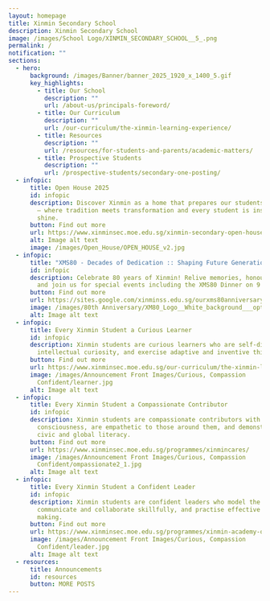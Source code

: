 ```yaml
---
layout: homepage
title: Xinmin Secondary School
description: Xinmin Secondary School
image: /images/School Logo/XINMIN_SECONDARY_SCHOOL__5_.png
permalink: /
notification: ""
sections:
  - hero:
      background: /images/Banner/banner_2025_1920_x_1400_5.gif
      key_highlights:
        - title: Our School
          description: ""
          url: /about-us/principals-foreword/
        - title: Our Curriculum
          description: ""
          url: /our-curriculum/the-xinmin-learning-experience/
        - title: Resources
          description: ""
          url: /resources/for-students-and-parents/academic-matters/
        - title: Prospective Students
          description: ""
          url: /prospective-students/secondary-one-posting/
  - infopic:
      title: Open House 2025
      id: infopic
      description: Discover Xinmin as a home that prepares our students for the future
        – where tradition meets transformation and every student is inspired to
        shine.
      button: Find out more
      url: https://www.xinminsec.moe.edu.sg/xinmin-secondary-open-house-2025/
      alt: Image alt text
      image: /images/Open_House/OPEN_HOUSE_v2.jpg
  - infopic:
      title: "XMS80 - Decades of Dedication :: Shaping Future Generations"
      id: infopic
      description: Celebrate 80 years of Xinmin! Relive memories, honour our legacy,
        and join us for special events including the XMS80 Dinner on 9 Nov 2025.
      button: Find out more
      url: https://sites.google.com/xinminss.edu.sg/ourxms80anniversarywebsite/home?authuser=1
      image: /images/80th Anniversary/XM80_Logo__White_background___optimised_.jpg
      alt: Image alt text
  - infopic:
      title: Every Xinmin Student a Curious Learner
      id: infopic
      description: Xinmin students are curious learners who are self-directed, possess
        intellectual curiosity, and exercise adaptive and inventive thinking.
      button: Find out more
      url: https://www.xinminsec.moe.edu.sg/our-curriculum/the-xinmin-learning-experience/
      image: /images/Announcement Front Images/Curious, Compassion
        Confident/learner.jpg
      alt: Image alt text
  - infopic:
      title: Every Xinmin Student a Compassionate Contributor
      id: infopic
      description: Xinmin students are compassionate contributors with strong civic
        consciousness, are empathetic to those around them, and demonstrate
        civic and global literacy.
      button: Find out more
      url: https://www.xinminsec.moe.edu.sg/programmes/xinmincares/
      image: /images/Announcement Front Images/Curious, Compassion
        Confident/ompassionate2_1.jpg
      alt: Image alt text
  - infopic:
      title: Every Xinmin Student a Confident Leader
      id: infopic
      description: Xinmin students are confident leaders who model the way,
        communicate and collaborate skillfully, and practise effective decision
        making.
      button: Find out more
      url: https://www.xinminsec.moe.edu.sg/programmes/xinmin-academy-of-leaders/
      image: /images/Announcement Front Images/Curious, Compassion
        Confident/leader.jpg
      alt: Image alt text
  - resources:
      title: Announcements
      id: resources
      button: MORE POSTS
---
```

